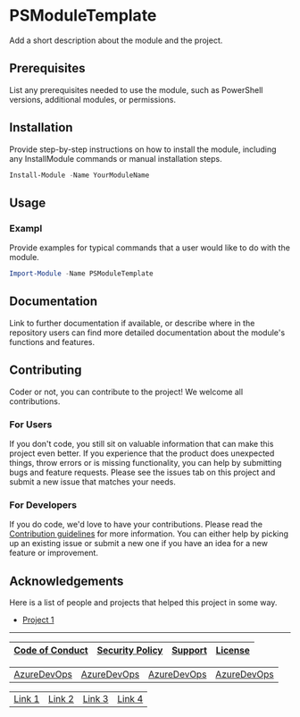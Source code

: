 # PSModuleTemplate

Add a short description about the module and the project.

## Prerequisites

List any prerequisites needed to use the module, such as PowerShell versions, additional modules, or permissions.

## Installation

Provide step-by-step instructions on how to install the module, including any InstallModule commands or manual installation steps.

```powershell
Install-Module -Name YourModuleName
```

## Usage



### Exampl
Provide examples for typical commands that a user would like to do with the module.

```powershell
Import-Module -Name PSModuleTemplate
```

## Documentation

Link to further documentation if available, or describe where in the repository users can find more detailed documentation about
the module's functions and features.

## Contributing

Coder or not, you can contribute to the project! We welcome all contributions.

### For Users

If you don't code, you still sit on valuable information that can make this project even better. If you experience that the
product does unexpected things, throw errors or is missing functionality, you can help by submitting bugs and feature requests.
Please see the issues tab on this project and submit a new issue that matches your needs.

### For Developers

If you do code, we'd love to have your contributions. Please read the [Contribution guidelines](CONTRIBUTING.md) for more information.
You can either help by picking up an existing issue or submit a new one if you have an idea for a new feature or improvement.

## Acknowledgements

Here is a list of people and projects that helped this project in some way.

- [Project 1]()

---

| [Code of Conduct](CODE_OF_CONDUCT.md) | [Security Policy](SECURITY.md) | [Support](SUPPORT.md) | [License](LICENSE) |
|:---------:|:---------:|:---------:|:---------:|

<table style="width: 100%; border-collapse: collapse;">
    <tr>
        <td style="text-align: center; vertical-align: middle; border: none;"><a href="https://github.com/PSModule/AzureDevOps">AzureDevOps</a></td>
        <td style="text-align: center; vertical-align: middle; border: none;"><a href="https://github.com/PSModule/AzureDevOps">AzureDevOps</a></td>
        <td style="text-align: center; vertical-align: middle; border: none;"><a href="https://github.com/PSModule/AzureDevOps">AzureDevOps</a></td>
        <td style="text-align: center; vertical-align: middle; border: none;"><a href="https://github.com/PSModule/AzureDevOps">AzureDevOps</a></td>
    </tr>
</table>

<p align="center">
  <table width="100%" border="0">
    <tr>
      <td align="center" width="25%"><a href="LINK1">Link 1</a></td>
      <td align="center" width="25%"><a href="LINK2">Link 2</a></td>
      <td align="center" width="25%"><a href="LINK3">Link 3</a></td>
      <td align="center" width="25%"><a href="LINK4">Link 4</a></td>
    </tr>
  </table>
</p>
